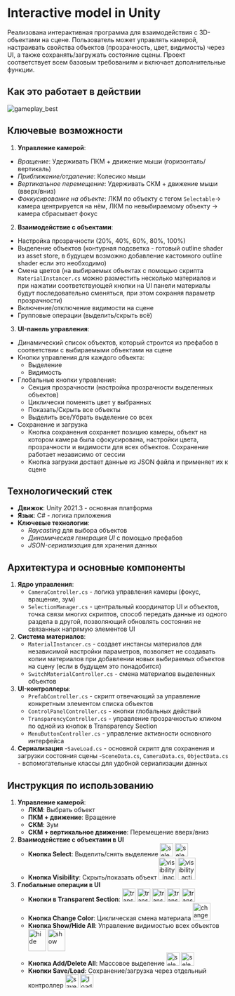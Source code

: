 # Interactive model in Unity

Реализована интерактивная программа для взаимодействия с 3D-объектами на сцене. Пользователь может управлять камерой, настраивать свойства объектов (прозрачность, цвет, видимость) через UI, а также сохранять/загружать состояние сцены. Проект соответствует всем базовым требованиям и включает дополнительные функции.

## Как это работает в действии

![gameplay_best](https://github.com/user-attachments/assets/dab8cb95-e877-4488-8fce-bc9ad96fe57a)


## Ключевые возможности

1. **Управление камерой**:
- *Вращение*: Удерживать ПКМ + движение мыши (горизонталь/вертикаль)
- *Приближение/отдаление*: Колесико мыши
- *Вертикальное перемещение*: Удерживать СКМ + движение мыши (вверх/вниз)
- *Фоккусирование на объекте*: ЛКМ по объекту с тегом `Selectable`-> камера центрируется на нём, ЛКМ по невыбираемому объекту -> камера сбрасывает фокус
2. **Взаимодействие с объектами**:
- Настройка прозрачности (20%, 40%, 60%, 80%, 100%)
- Выделение объектов (контурная подсветка - готовый outline shader из asset store, в будущем возможно добавление кастомного outline shader если это необходимо)
- Смена цветов (на выбираемых объектах с помощью скрипта `MaterialInstancer.cs` можно разместить несколько материалов и при нажатии соответствующей кнопки на UI панели материалы будут последовательно сменяться, при этом сохраняя параметр прозрачности)
- Включение/отключение видимости на сцене
- Групповые операции (выделить/скрыть всё)
3. **UI-панель управления**:
- Динамический список объектов, который строится из префабов в соответствии с выбираемыми объектами на сцене
- Кнопки управления для каждого объекта:
    - Выделение
    - Видимость
- Глобальные кнопки управления:
    - Секция прозрачности (настройка прозрачности выделенных объектов)
    - Циклически поменять цвет у выбранных
    - Показать/Скрыть все объекты
    - Выделить все/Убрать выделение со всех
- Сохранение и загрузка
    - Кнопка сохранения сохраняет позицию камеры, объект на котором камера была сфокусирована, настройки цвета, прозрачности и видимости для всех объектов. Сохранение работает независимо от сессии
    - Кнопка загрузки достает данные из JSON файла и применяет их к сцене

## Технологический стек

- **Движок**: Unity 2021.3 - основная платформа
- **Язык**: C# - логика приложения
- **Ключевые технологии**:
    - *Raycasting* для выбора объектов
    - *Динамическая генерация UI* с помощью префабов
    - *JSON-сериализация* для хранения данных

## Архитектура и основные компоненты

1. **Ядро управления**:
    - `CameraController.cs` - логика управления камеры (фокус, вращение, зум)
    - `SelectionManager.cs` - центральный координатор UI  и объектов, точка связи многих скриптов, способ передать данные из одного раздела в другой, позволяющий обновлять состояния не связанных напрямую элементов UI
2. **Система материалов**:
    - `MaterialInstancer.cs` - создает инстансы материалов для независимой настройки параметров, позволяет не создавать копии материалов при добавлении новых выбираемых объектов на сцену (если в будущем это понадобится)
    - `SwitchMaterialController.cs` - смена материалов выделенных объектов
3. **UI-контроллеры**:
    - `PrefabController.cs` - скрипт отвечающий за управление конкретным элементом списка объектов
    - `ControlPanelController.cs` - кнопки глобальных действий
    - `TransparencyController.cs` - управление прозрачностью кликом по одной из кнопок в Transparency Section
    - `MenuButtonController.cs` - управление активности основного интерфейса
4. **Сериализация**
    -`SaveLoad.cs` - основной скрипт для сохранения и загрузки состояния сцены
    -`SceneData.cs`, `CameraData.cs`, `ObjectData.cs` - вспомогательные классы для удобной сериализации данных


## Инструкция по использованию

1. **Управление камерой**:
    - **ЛКМ**: Выбрать объект
    - **ПКМ + движение**: Вращение
    - **СКМ**: Зум
    - **СКМ + вертикальное движение**: Перемещение вверх/вниз
2. **Взаимодействие с объектами в UI**
    - **Кнопка Select**: Выделить/снять выделение <img src="Assets/Sprites/checkbox_inactive.png" alt="select_inactive" width="30" height="30"/> <img src="Assets/Sprites/checkbox_active.png" alt="select_active" width="30" height="30"/>
    - **Кнопка Visibility**: Скрыть/показать объект <img src="Assets/Sprites/eye_inactive.png" alt="visibility_inactive" width="40" height="50"/> <img src="Assets/Sprites/Eye.png" alt="visibility_active" width="40" height="50"/>
3. **Глобальные операции в UI**
    - **Кнопки в Transparent Section**: <img src="Assets/Sprites/transparent_20.png" alt="transparent_20" width="30" height="30"/> <img src="Assets/Sprites/transparent_40.png" alt="transparent_40" width="30" height="30"/> <img src="Assets/Sprites/transparent_60.png" alt="transparent_60" width="30" height="30"/> <img src="Assets/Sprites/transparent_80.png" alt="transparent_80" width="30" height="30"/> <img src="Assets/Sprites/transparent_100.png" alt="transparent_100" width="30" height="30"/>
    - **Кнопка Change Color**: Циклическая смена материала <img src="Assets/Sprites/ChangeColor.png" alt="change color" width="40" height="40"/>
    - **Кнопка Show/Hide All**: Управление видимостью всех объектов <img src="Assets/Sprites/eye_for_list_inactive.png" alt="hide" width="40" height="50"/> <img src="Assets/Sprites/eye_for_list_active.png" alt="show" width="40" height="50"/>
    - **Кнопка Add/Delete All**: Массовое выделение <img src="Assets/Sprites/checkbox_inactive.png" alt="select_inactive" width="30" height="30"/> <img src="Assets/Sprites/checkbox_active.png" alt="select_active" width="30" height="30"/>
    - **Кнопки Save/Load**: Сохранение/загрузка через отдельный контроллер <img src="Assets/Sprites/saveIcon.png" alt="save" width="30" height="30"/> <img src="Assets/Sprites/loadIcon.png" alt="load" width="30" height="30"/>
